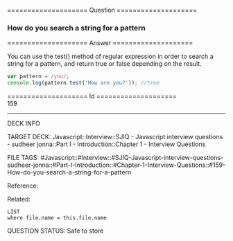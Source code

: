 ==================== Question ====================  

### How do you search a string for a pattern  

==================== Answer ====================  

You can use the test() method of regular expression in order to search a string
for a pattern, and return true or false depending on the result.

```javascript
var pattern = /you/;
console.log(pattern.test('How are you?')); //true
```

==================== Id ====================  
159
<!--ID: 1707879836842-->

---

DECK INFO

TARGET DECK: Javascript::Interview::SJIQ - Javascript interview questions - sudheer jonna::Part I - Introduction::Chapter 1 - Interview Questions

FILE TAGS: #Javascript::#Interview::#SJIQ-Javascript-interview-questions-sudheer-jonna::#Part-I-Introduction::#Chapter-1-Interview-Questions::#159-How-do-you-search-a-string-for-a-pattern

Reference:

Related:

```dataview
LIST
where file.name = this.file.name
```
QUESTION STATUS: Safe to store
